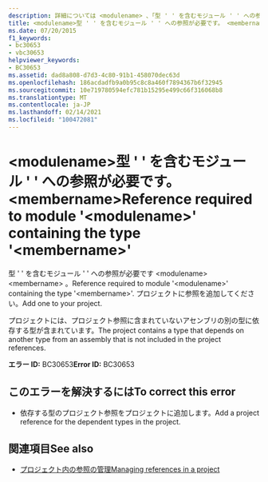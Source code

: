 ```yaml
---
description: 詳細については <modulename> 、「型 ' ' を含むモジュール ' ' への参照が必要です」を参照してください。 <membername>
title: <modulename>型 ' ' を含むモジュール ' ' への参照が必要です。 <membername>
ms.date: 07/20/2015
f1_keywords:
- bc30653
- vbc30653
helpviewer_keywords:
- BC30653
ms.assetid: dad8a808-d7d3-4c80-91b1-458070dec63d
ms.openlocfilehash: 186acdadfb9a0b95c8c8a460f7894367b6f32945
ms.sourcegitcommit: 10e719780594efc781b15295e499c66f316068b8
ms.translationtype: MT
ms.contentlocale: ja-JP
ms.lasthandoff: 02/14/2021
ms.locfileid: "100472081"
---
```

# <a name="reference-required-to-module-modulename-containing-the-type-membername"></a><span data-ttu-id="d8bd3-103">\<modulename>型 ' ' を含むモジュール ' ' への参照が必要です。 \<membername></span><span class="sxs-lookup"><span data-stu-id="d8bd3-103">Reference required to module '\<modulename>' containing the type '\<membername>'</span></span>

<span data-ttu-id="d8bd3-104">型 ' ' を含むモジュール ' ' への参照が必要です \<modulename> \<membername> 。</span><span class="sxs-lookup"><span data-stu-id="d8bd3-104">Reference required to module '\<modulename>' containing the type '\<membername>'.</span></span> <span data-ttu-id="d8bd3-105">プロジェクトに参照を追加してください。</span><span class="sxs-lookup"><span data-stu-id="d8bd3-105">Add one to your project.</span></span>  
  
 <span data-ttu-id="d8bd3-106">プロジェクトには、プロジェクト参照に含まれていないアセンブリの別の型に依存する型が含まれています。</span><span class="sxs-lookup"><span data-stu-id="d8bd3-106">The project contains a type that depends on another type from an assembly that is not included in the project references.</span></span>  
  
 <span data-ttu-id="d8bd3-107">**エラー ID:** BC30653</span><span class="sxs-lookup"><span data-stu-id="d8bd3-107">**Error ID:** BC30653</span></span>  
  
## <a name="to-correct-this-error"></a><span data-ttu-id="d8bd3-108">このエラーを解決するには</span><span class="sxs-lookup"><span data-stu-id="d8bd3-108">To correct this error</span></span>  
  
- <span data-ttu-id="d8bd3-109">依存する型のプロジェクト参照をプロジェクトに追加します。</span><span class="sxs-lookup"><span data-stu-id="d8bd3-109">Add a project reference for the dependent types in the project.</span></span>  
  
## <a name="see-also"></a><span data-ttu-id="d8bd3-110">関連項目</span><span class="sxs-lookup"><span data-stu-id="d8bd3-110">See also</span></span>

- [<span data-ttu-id="d8bd3-111">プロジェクト内の参照の管理</span><span class="sxs-lookup"><span data-stu-id="d8bd3-111">Managing references in a project</span></span>](/visualstudio/ide/managing-references-in-a-project)

